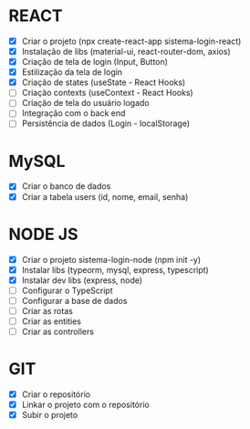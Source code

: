 # REACT

-   [x] Criar o projeto (npx create-react-app sistema-login-react)
-   [x] Instalação de libs (material-ui, react-router-dom, axios)
-   [x] Criação de tela de login (Input, Button)
-   [x] Estilização da tela de login
-   [x] Criação de states (useState - React Hooks)
-   [ ] Criação contexts (useContext - React Hooks)
-   [ ] Criação de tela do usuário logado
-   [ ] Integração com o back end
-   [ ] Persistência de dados (Login - localStorage)

# MySQL

-   [x] Criar o banco de dados
-   [x] Criar a tabela users (id, nome, email, senha)

# NODE JS

-   [x] Criar o projeto sistema-login-node (npm init -y)
-   [x] Instalar libs (typeorm, mysql, express, typescript)
-   [x] Instalar dev libs (express, node)
-   [ ] Configurar o TypeScript
-   [ ] Configurar a base de dados
-   [ ] Criar as rotas
-   [ ] Criar as entities
-   [ ] Criar as controllers

# GIT

-   [x] Criar o repositório
-   [x] Linkar o projeto com o repositório
-   [x] Subir o projeto
